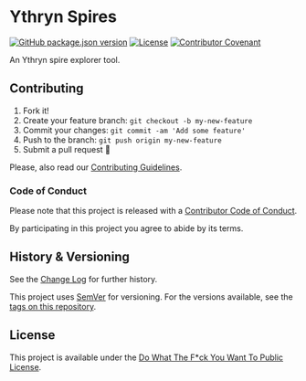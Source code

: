 # Ythryn Spires

[![GitHub package.json version](https://img.shields.io/github/package-json/v/Nereare/ythryn-spires)](https://github.com/Nereare/ythryn-spires)
[![License](https://img.shields.io/github/license/Nereare/ythryn-spires.svg)](LICENSE.md)
[![Contributor Covenant](https://img.shields.io/badge/Contributor%20Covenant-2.1-4baaaa.svg)](CODE-OF-CONDUCT.md)

An Ythryn spire explorer tool.

## Contributing

1. Fork it!
2. Create your feature branch: `git checkout -b my-new-feature`
3. Commit your changes: `git commit -am 'Add some feature'`
4. Push to the branch: `git push origin my-new-feature`
5. Submit a pull request :tada:

Please, also read our [Contributing Guidelines](CONTRIBUTING.md).

### Code of Conduct

Please note that this project is released with a [Contributor Code of Conduct](CODE-OF-CONDUCT.md).

By participating in this project you agree to abide by its terms.

## History & Versioning

See the [Change Log](CHANGELOG.md) for further history.

This project uses [SemVer](http://semver.org/) for versioning. For the versions
available, see the [tags on this repository](https://github.com/Nereare/ythryn-spires/tags).

## License

This project is available under the [Do What The F*ck You Want To Public License](http://www.wtfpl.net/).
